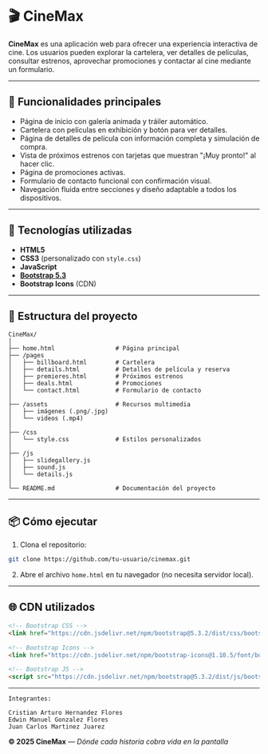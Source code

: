 # 🎬 CineMax

**CineMax** es una aplicación web para ofrecer una experiencia interactiva de cine. Los usuarios pueden explorar la cartelera, ver detalles de películas, consultar estrenos, aprovechar promociones y contactar al cine mediante un formulario.

---

## 🚀 Funcionalidades principales

- Página de inicio con galería animada y tráiler automático.
- Cartelera con películas en exhibición y botón para ver detalles.
- Página de detalles de película con información completa y simulación de compra.
- Vista de próximos estrenos con tarjetas que muestran "¡Muy pronto!" al hacer clic.
- Página de promociones activas.
- Formulario de contacto funcional con confirmación visual.
- Navegación fluida entre secciones y diseño adaptable a todos los dispositivos.

---

## 🧱 Tecnologías utilizadas

- **HTML5**
- **CSS3** (personalizado con `style.css`)
- **JavaScript**
- **[Bootstrap 5.3](https://getbootstrap.com/)**
- **Bootstrap Icons** (CDN)

---

## 📁 Estructura del proyecto

```
CineMax/
│
├── home.html                 # Página principal
├── /pages
│   ├── billboard.html        # Cartelera
│   ├── details.html          # Detalles de película y reserva
│   ├── premieres.html        # Próximos estrenos
│   ├── deals.html            # Promociones
│   └── contact.html          # Formulario de contacto
│
├── /assets                   # Recursos multimedia
│   ├── imágenes (.png/.jpg)
│   └── videos (.mp4)
│
├── /css
│   └── style.css             # Estilos personalizados
│
├── /js
│   ├── slidegallery.js
│   ├── sound.js
│   └── details.js
│
└── README.md                 # Documentación del proyecto
```

---

## 📦 Cómo ejecutar

1. Clona el repositorio:

```bash
git clone https://github.com/tu-usuario/cinemax.git
```

2. Abre el archivo `home.html` en tu navegador (no necesita servidor local).

---

## 🌐 CDN utilizados

```html
<!-- Bootstrap CSS -->
<link href="https://cdn.jsdelivr.net/npm/bootstrap@5.3.2/dist/css/bootstrap.min.css" rel="stylesheet">

<!-- Bootstrap Icons -->
<link href="https://cdn.jsdelivr.net/npm/bootstrap-icons@1.10.5/font/bootstrap-icons.css" rel="stylesheet">

<!-- Bootstrap JS -->
<script src="https://cdn.jsdelivr.net/npm/bootstrap@5.3.2/dist/js/bootstrap.bundle.min.js"></script>
```

---

```
Integrantes:

Cristian Arturo Hernandez Flores
Edwin Manuel Gonzalez Flores
Juan Carlos Martinez Juarez
```

**© 2025 CineMax** — *Dónde cada historia cobra vida en la pantalla*

